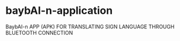 # baybAI-n-application
BaybAI-n APP (APK) FOR TRANSLATING SIGN LANGUAGE THROUGH BLUETOOTH CONNECTION
